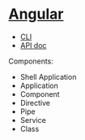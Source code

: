 # [Angular](https://angular.io/)
- [CLI](https://angular.io/cli)
- [API doc](https://angular.io/api)

Components:
- Shell Application
- Application
- Component
- Directive
- Pipe
- Service
- Class
